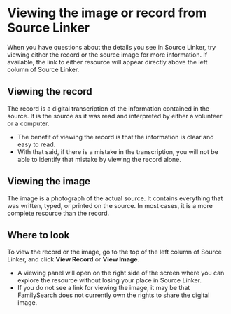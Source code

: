 


# Viewing the image or record from Source Linker
















When you have questions about the details you see in Source Linker, try viewing either the record or the source image for more information. If available, the link to either resource will appear directly above the left column of Source Linker.  


 ## Viewing the record


The record is a digital transcription of the information contained in the source. It is the source as it was read and interpreted by either a volunteer or a computer.  


* The benefit of viewing the record is that the information is clear and easy to read.
* With that said, if there is a mistake in the transcription, you will not be able to identify that mistake by viewing the record alone.

## Viewing the image


The image is a photograph of the actual source. It contains everything that was written, typed, or printed on the source. In most cases, it is a more complete resource than the record.  


## Where to look


To view the record or the image, go to the top of the left column of Source Linker, and click **View Record** or **View Image**.  


* A viewing panel will open on the right side of the screen where you can explore the resource without losing your place in Source Linker.
* If you do not see a link for viewing the image, it may be that FamilySearch does not currently own the rights to share the digital image.










